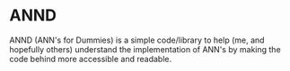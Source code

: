 # ANND
ANND (ANN's for Dummies) is a simple code/library to help (me, and hopefully others) understand the implementation of ANN's 
by making the code behind more accessible and readable. 


